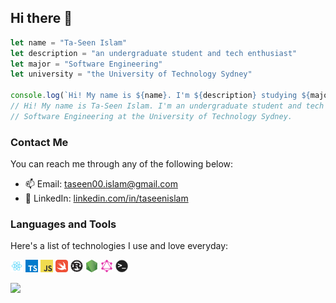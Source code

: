 ## Hi there 👋

```typescript
let name = "Ta-Seen Islam"
let description = "an undergraduate student and tech enthusiast"
let major = "Software Engineering"
let university = "the University of Technology Sydney"

console.log(`Hi! My name is ${name}. I'm ${description} studying ${major} at ${university}.`)
// Hi! My name is Ta-Seen Islam. I'm an undergraduate student and tech enthusiast studying
// Software Engineering at the University of Technology Sydney.
```

### Contact Me

You can reach me through any of the following below:
- 📫 Email: [taseen00.islam@gmail.com][email]
- 👔 LinkedIn: [linkedin.com/in/taseenislam][linkedin]

[email]: mailto:taseen00.islam@gmail.com
[linkedin]: https://linkedin.com/in/taseenislam

### Languages and Tools

Here's a list of technologies I use and love everyday:

<code><img height="20" src="https://raw.githubusercontent.com/github/explore/80688e429a7d4ef2fca1e82350fe8e3517d3494d/topics/react/react.png" alt="react" title="react"></code>
<code><img height="20" src="https://raw.githubusercontent.com/github/explore/80688e429a7d4ef2fca1e82350fe8e3517d3494d/topics/typescript/typescript.png" alt="typescript" title="typescript"></code>
<code><img height="20" src="https://raw.githubusercontent.com/github/explore/80688e429a7d4ef2fca1e82350fe8e3517d3494d/topics/javascript/javascript.png" alt="javascript" title="javascript"></code>
<code><img height="20" src="https://raw.githubusercontent.com/github/explore/80688e429a7d4ef2fca1e82350fe8e3517d3494d/topics/swift/swift.png" alt="swift" title="swift"></code>
<code><img height="20" src="https://raw.githubusercontent.com/github/explore/80688e429a7d4ef2fca1e82350fe8e3517d3494d/topics/rust/rust.png" alt="rust" title="rust"></code>
<code><img height="20" src="https://raw.githubusercontent.com/github/explore/80688e429a7d4ef2fca1e82350fe8e3517d3494d/topics/nodejs/nodejs.png" alt="nodejs" title="nodejs"></code>
<code><img height="20" src="https://raw.githubusercontent.com/github/explore/80688e429a7d4ef2fca1e82350fe8e3517d3494d/topics/graphql/graphql.png" alt="graphql" title="graphql"></code>
<code><img height="20" src="https://raw.githubusercontent.com/github/explore/80688e429a7d4ef2fca1e82350fe8e3517d3494d/topics/terminal/terminal.png" alt="terminal" title="terminal"></code>

<img src="https://github-readme-stats.vercel.app/api/top-langs/?username=sudoersfile&layout=compact"/>
